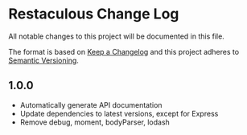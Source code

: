 # Restaculous Change Log

All notable changes to this project will be documented in this file.

The format is based on [Keep a Changelog](http://keepachangelog.com/) and this project adheres to [Semantic Versioning](http://semver.org/).

## 1.0.0

- Automatically generate API documentation
- Update dependencies to latest versions, except for Express
- Remove debug, moment, bodyParser, lodash